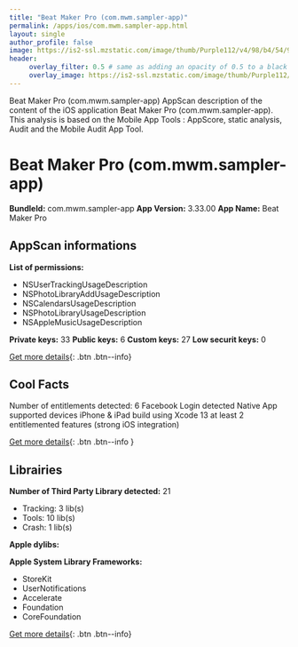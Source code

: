 ```yaml
---
title: "Beat Maker Pro (com.mwm.sampler-app)"
permalink: /apps/ios/com.mwm.sampler-app.html
layout: single
author_profile: false
image: https://is2-ssl.mzstatic.com/image/thumb/Purple112/v4/98/b4/54/98b45425-9132-98c8-f796-6f9ca6555864/AppIcon-1x_U007emarketing-0-7-0-85-220.png/512x512bb.jpg
header: 
     overlay_filter: 0.5 # same as adding an opacity of 0.5 to a black background
     overlay_image: https://is2-ssl.mzstatic.com/image/thumb/Purple112/v4/98/b4/54/98b45425-9132-98c8-f796-6f9ca6555864/AppIcon-1x_U007emarketing-0-7-0-85-220.png/512x512bb.jpg
---
```

Beat Maker Pro (com.mwm.sampler-app) AppScan description of the content of the iOS application Beat Maker Pro (com.mwm.sampler-app). This analysis is based on the Mobile App Tools : AppScore, static analysis, Audit and the Mobile Audit App Tool.

# Beat Maker Pro (com.mwm.sampler-app)

**BundleId:** com.mwm.sampler-app
**App Version:** 3.33.00
**App Name:** Beat Maker Pro


## AppScan informations 

**List of permissions:** 
- NSUserTrackingUsageDescription
- NSPhotoLibraryAddUsageDescription
- NSCalendarsUsageDescription
- NSPhotoLibraryUsageDescription
- NSAppleMusicUsageDescription
  
  
**Private keys:** 33
**Public keys:** 6
**Custom keys:** 27
**Low securit keys:** 0
  
[Get more details](/pricing.html){: .btn .btn--info}

## Cool Facts

Number of entitlements detected: 6
Facebook Login detected
Native App
supported devices iPhone & iPad
build using Xcode 13
at least 2 entitlemented features (strong iOS integration)
  
[Get more details](/pricing.html){: .btn .btn--info }

## Librairies 
**Number of Third Party Library detected:** 21
- Tracking: 3 lib(s)
- Tools: 10 lib(s)
- Crash: 1 lib(s)


**Apple dylibs:**


**Apple System Library Frameworks:**
- StoreKit
- UserNotifications
- Accelerate
- Foundation
- CoreFoundation


  
[Get more details](/pricing.html){: .btn .btn--info}


